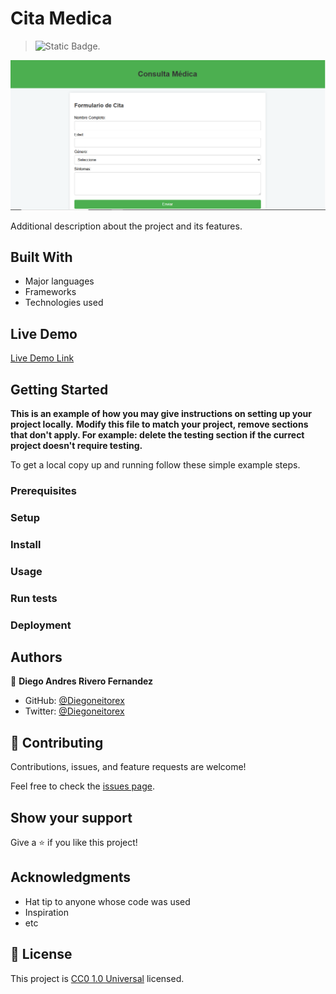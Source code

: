 # Cita Medica

> ![Static Badge](https://img.shields.io/badge/visual%20studio%20code-007ACC?style=for-the-badge&logo=visualstudiocode&logoColor=007ACC&logoSize=auto&labelColor=white).

![screenshot](Captura.PNG)

Additional description about the project and its features.

## Built With

- Major languages
- Frameworks
- Technologies used

## Live Demo

[Live Demo Link](https://diegoneitorex.github.io/Ventas-de-Casa/)

## Getting Started

**This is an example of how you may give instructions on setting up your project locally.**
**Modify this file to match your project, remove sections that don't apply. For example: delete the testing section if the currect project doesn't require testing.**

To get a local copy up and running follow these simple example steps.

### Prerequisites

### Setup

### Install

### Usage

### Run tests

### Deployment

## Authors

👤 **Diego Andres Rivero Fernandez**

- GitHub: [@Diegoneitorex](https://github.com/Diegoneitorex)
- Twitter: [@Diegoneitorex](https://twitter.com/Diegoneitorex)

## 🤝 Contributing

Contributions, issues, and feature requests are welcome!

Feel free to check the [issues page](https://github.com/Diegoneitorex/Cita-Medica/issues).

## Show your support

Give a ⭐️ if you like this project!

## Acknowledgments

- Hat tip to anyone whose code was used
- Inspiration
- etc

## 📝 License

This project is [CC0 1.0 Universal](LICENSE) licensed.

